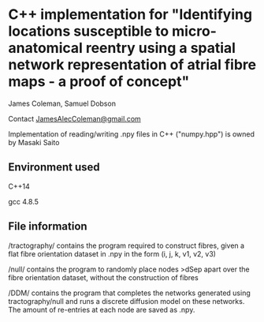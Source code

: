 C++ implementation for "Identifying locations susceptible to micro-anatomical reentry using a spatial network representation of atrial fibre maps - a proof of concept"
==============================================

James Coleman, Samuel Dobson

Contact JamesAlecColeman@gmail.com

Implementation of reading/writing .npy files in C++ ("numpy.hpp") is owned by Masaki Saito

Environment used
--------
C++14

gcc 4.8.5

File information
---------------------
/tractography/ contains the program required to construct fibres, given a flat fibre orientation dataset in .npy in the form (i, j, k, v1, v2, v3)

/null/ contains the program to randomly place nodes >dSep apart over the fibre orientation dataset, without the construction of fibres

/DDM/ contains the program that completes the networks generated using tractography/null and runs a discrete diffusion model on these networks. The amount of re-entries at each node are saved as .npy.

    
